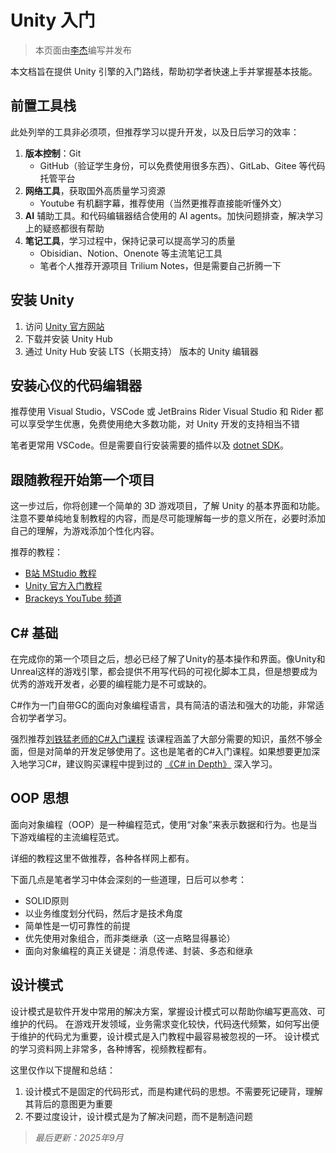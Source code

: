 # Unity 入门

> 本页面由[李杰](../社团介绍/成员.md)编写并发布

本文档旨在提供 Unity 引擎的入门路线，帮助初学者快速上手并掌握基本技能。

## 前置工具栈

此处列举的工具非必须项，但推荐学习以提升开发，以及日后学习的效率：

1. **版本控制**：Git
    - GitHub（验证学生身份，可以免费使用很多东西）、GitLab、Gitee 等代码托管平台
2. **网络工具**，获取国外高质量学习资源
    - Youtube 有机翻字幕，推荐使用（当然更推荐直接能听懂外文）
3. **AI** 辅助工具。和代码编辑器结合使用的 AI agents。加快问题排查，解决学习上的疑惑都很有帮助
4. **笔记工具**，学习过程中，保持记录可以提高学习的质量
    - Obisidian、Notion、Onenote 等主流笔记工具
    - 笔者个人推荐开源项目 Trilium Notes，但是需要自己折腾一下

## 安装 Unity

1. 访问 [Unity 官方网站](https://unity.com/)
2. 下载并安装 Unity Hub
3. 通过 Unity Hub 安装 LTS（长期支持） 版本的 Unity 编辑器

## 安装心仪的代码编辑器

推荐使用 Visual Studio，VSCode 或 JetBrains Rider
Visual Studio 和 Rider 都可以享受学生优惠，免费使用绝大多数功能，对 Unity 开发的支持相当不错

笔者更常用 VSCode。但是需要自行安装需要的插件以及 [dotnet SDK](https://dotnet.microsoft.com/zh-cn/)。

## 跟随教程开始第一个项目

这一步过后，你将创建一个简单的 3D 游戏项目，了解 Unity 的基本界面和功能。
注意不要单纯地复制教程的内容，而是尽可能理解每一步的意义所在，必要时添加自己的理解，为游戏添加个性化内容。

推荐的教程：

- [B站 MStudio 教程](https://space.bilibili.com/370283072)
- [Unity 官方入门教程](https://learn.unity.com/)
- [Brackeys YouTube 频道](https://www.youtube.com/user/Brackeys)

## C# 基础

在完成你的第一个项目之后，想必已经了解了Unity的基本操作和界面。像Unity和Unreal这样的游戏引擎，都会提供不用写代码的可视化脚本工具，但是想要成为优秀的游戏开发者，必要的编程能力是不可或缺的。

C#作为一门自带GC的面向对象编程语言，具有简洁的语法和强大的功能，非常适合初学者学习。

强烈推荐[刘铁猛老师的C#入门课程](https://www.bilibili.com/video/BV13b411b7Ht)
该课程涵盖了大部分需要的知识，虽然不够全面，但是对简单的开发足够使用了。这也是笔者的C#入门课程。如果想要更加深入地学习C#，建议购买课程中提到过的 [《C# in Depth》](https://zh.z-library.sk/book/4974128/045ddc/c-in-depth-fourth-edition.html) 深入学习。

## OOP 思想

面向对象编程（OOP）是一种编程范式，使用“对象”来表示数据和行为。也是当下游戏编程的主流编程范式。

详细的教程这里不做推荐，各种各样网上都有。

下面几点是笔者学习中体会深刻的一些道理，日后可以参考：

- SOLID原则
- 以业务维度划分代码，然后才是技术角度
- 简单性是一切可靠性的前提
- 优先使用对象组合，而非类继承（这一点略显得暴论）
- 面向对象编程的真正关键是：消息传递、封装、多态和继承

## 设计模式

设计模式是软件开发中常用的解决方案，掌握设计模式可以帮助你编写更高效、可维护的代码。
在游戏开发领域，业务需求变化较快，代码迭代频繁，如何写出便于维护的代码尤为重要，设计模式是入门教程中最容易被忽视的一环。
设计模式的学习资料网上非常多，各种博客，视频教程都有。

这里仅作以下提醒和总结：

1. 设计模式不是固定的代码形式，而是构建代码的思想。不需要死记硬背，理解其背后的意图更为重要
2. 不要过度设计，设计模式是为了解决问题，而不是制造问题

> *最后更新：2025年9月*
